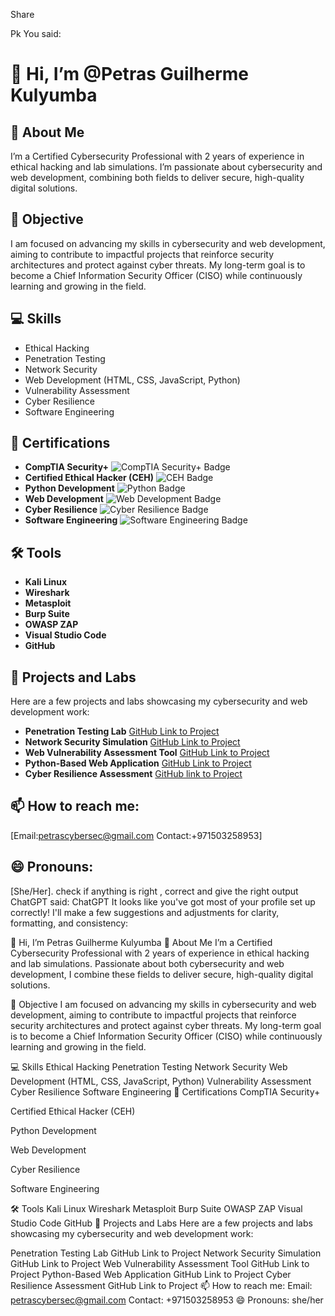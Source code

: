 Share

Pk
You said:
# 👋 Hi, I’m @Petras Guilherme Kulyumba

## 👀 About Me
I’m a Certified Cybersecurity Professional with 2 years of experience in ethical hacking and lab simulations. I’m passionate about cybersecurity and web development, combining both fields to deliver secure, high-quality digital solutions.

## 🌱 Objective
I am focused on advancing my skills in cybersecurity and web development, aiming to contribute to impactful projects that reinforce security architectures and protect against cyber threats. My long-term goal is to become a Chief Information Security Officer (CISO) while continuously learning and growing in the field.

## 💻 Skills
- Ethical Hacking
- Penetration Testing
- Network Security
- Web Development (HTML, CSS, JavaScript, Python)
- Vulnerability Assessment
- Cyber Resilience
- Software Engineering

## 🏅 Certifications
- **CompTIA Security+** ![CompTIA Security+ Badge](https://img.shields.io/badge/CompTIA-Security%2B-red)
- **Certified Ethical Hacker (CEH)** ![CEH Badge](https://img.shields.io/badge/CEH-Ethical%20Hacker-blue)
- **Python Development** ![Python Badge](https://img.shields.io/badge/Python-Intermediate-yellow)
- **Web Development** ![Web Development Badge](https://img.shields.io/badge/WebDevelopment-HTML%2FCSS%2FJS-orange)
- **Cyber Resilience** ![Cyber Resilience Badge](https://img.shields.io/badge/Cyber%20Resilience-Skills-green)
- **Software Engineering** ![Software Engineering Badge](https://img.shields.io/badge/Software%20Engineering-Skills-lightgrey)

## 🛠 Tools
- **Kali Linux**
- **Wireshark**
- **Metasploit**
- **Burp Suite**
- **OWASP ZAP**
- **Visual Studio Code**
- **GitHub**

## 📁 Projects and Labs
Here are a few projects and labs showcasing my cybersecurity and web development work:
- **Penetration Testing Lab** [GitHub Link to Project](#)
- **Network Security Simulation** [GitHub Link to Project](#)
- **Web Vulnerability Assessment Tool** [GitHub Link to Project](#)
- **Python-Based Web Application** [GitHub Link to Project](#)
- **Cyber Resilience Assessment** [GitHub link to Project](#)

## 📫 How to reach me:
[Email:petrascybersec@gmail.com
Contact:+971503258953]

## 😄 Pronouns:
[She/Her]. check if anything is right , correct and give the right output
ChatGPT said:
ChatGPT
It looks like you've got most of your profile set up correctly! I'll make a few suggestions and adjustments for clarity, formatting, and consistency:

👋 Hi, I’m Petras Guilherme Kulyumba
👀 About Me
I’m a Certified Cybersecurity Professional with 2 years of experience in ethical hacking and lab simulations. Passionate about both cybersecurity and web development, I combine these fields to deliver secure, high-quality digital solutions.

🌱 Objective
I am focused on advancing my skills in cybersecurity and web development, aiming to contribute to impactful projects that reinforce security architectures and protect against cyber threats. My long-term goal is to become a Chief Information Security Officer (CISO) while continuously learning and growing in the field.

💻 Skills
Ethical Hacking
Penetration Testing
Network Security
Web Development (HTML, CSS, JavaScript, Python)
Vulnerability Assessment
Cyber Resilience
Software Engineering
🏅 Certifications
CompTIA Security+

Certified Ethical Hacker (CEH)

Python Development

Web Development

Cyber Resilience

Software Engineering

🛠 Tools
Kali Linux
Wireshark
Metasploit
Burp Suite
OWASP ZAP
Visual Studio Code
GitHub
📁 Projects and Labs
Here are a few projects and labs showcasing my cybersecurity and web development work:

Penetration Testing Lab
GitHub Link to Project
Network Security Simulation
GitHub Link to Project
Web Vulnerability Assessment Tool
GitHub Link to Project
Python-Based Web Application
GitHub Link to Project
Cyber Resilience Assessment
GitHub Link to Project
📫 How to reach me:
Email: petrascybersec@gmail.com
Contact: +971503258953
😄 Pronouns:
she/her
